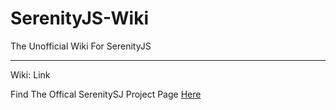 # SerenityJS-Wiki
The Unofficial Wiki For SerenityJS

---

Wiki: Link

Find The Offical SerenitySJ Project Page [Here](https://github.com/SerenityJS/serenity)
